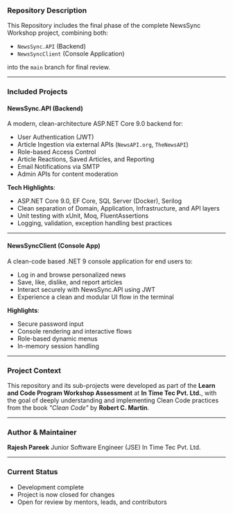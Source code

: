 ### **Repository Description**

This Repository includes the final phase of the complete NewsSync Workshop project, combining both:

* `NewsSync.API` (Backend)
* `NewsSyncClient` (Console Application)

into the `main` branch for final review.

---

### Included Projects

#### NewsSync.API (Backend)

A modern, clean-architecture ASP.NET Core 9.0 backend for:

* User Authentication (JWT)
* Article Ingestion via external APIs (`NewsAPI.org`, `TheNewsAPI`)
* Role-based Access Control
* Article Reactions, Saved Articles, and Reporting
* Email Notifications via SMTP
* Admin APIs for content moderation

**Tech Highlights**:

* ASP.NET Core 9.0, EF Core, SQL Server (Docker), Serilog
* Clean separation of Domain, Application, Infrastructure, and API layers
* Unit testing with xUnit, Moq, FluentAssertions
* Logging, validation, exception handling best practices

---

#### NewsSyncClient (Console App)

A clean-code based .NET 9 console application for end users to:

* Log in and browse personalized news
* Save, like, dislike, and report articles
* Interact securely with NewsSync.API using JWT
* Experience a clean and modular UI flow in the terminal

**Highlights**:

* Secure password input
* Console rendering and interactive flows
* Role-based dynamic menus
* In-memory session handling

---

### Project Context

This repository and its sub-projects were developed as part of the **Learn and Code Program Workshop Assessment** at **In Time Tec Pvt. Ltd.**, with the goal of deeply understanding and implementing Clean Code practices from the book *"Clean Code"* by **Robert C. Martin**.

---

### Author & Maintainer

**Rajesh Pareek**
Junior Software Engineer (JSE)
In Time Tec Pvt. Ltd.

---

### Current Status

* Development complete
* Project is now closed for changes
* Open for review by mentors, leads, and contributors

